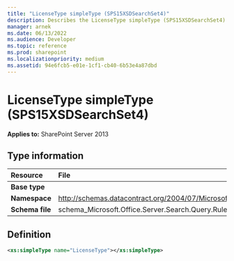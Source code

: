 ```yaml
---
title: "LicenseType simpleType (SPS15XSDSearchSet4)"
description: Describes the LicenseType simpleType (SPS15XSDSearchSet4) and provides the type information and a definition.
manager: arnek
ms.date: 06/13/2022
ms.audience: Developer
ms.topic: reference
ms.prod: sharepoint
ms.localizationpriority: medium
ms.assetid: 94e6fcb5-e01e-1cf1-cb40-6b53e4a87dbd
---
```


# LicenseType simpleType (SPS15XSDSearchSet4)

**Applies to:** SharePoint Server 2013
  
## Type information

| Resource | File |
|:-----|:-----|
| **Base type** ||
| **Namespace** | http://schemas.datacontract.org/2004/07/Microsoft.Office.Server.Search.Query.Rules |
| **Schema file** | schema_Microsoft.Office.Server.Search.Query.Rules.xsd |
   
## Definition

```XML
<xs:simpleType name="LicenseType"></xs:simpleType>

```


